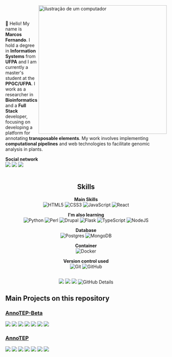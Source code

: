 <img src="https://raw.githubusercontent.com/MicaelliMedeiros/micaellimedeiros/master/image/computer-illustration.png" alt="ilustração de um computador" min-width="400px" max-width="400px" width="400px" align="right">
<br><br>
 <p align="left">
    👋 Hello! My name is <strong>Marcos Fernando</strong>. I hold a degree in <strong>Information Systems</strong> from <strong>UFPA</strong>  
    and I am currently a master's student at the <strong>PPGC/UFPA</strong>. 
    I work as a researcher in <strong>Bioinformatics</strong> and a <strong>Full Stack</strong> developer, 
    focusing on developing a platform for annotating <strong>transposable elements</strong>.
    My work involves implementing <strong>computational pipelines</strong> and 
    web technologies to facilitate genomic analysis in plants.
 </p>

 **Social network** <br>
   <a href="http://lattes.cnpq.br/0135541040353657" target="_blank"><img src="https://img.shields.io/badge/Lattes-blue?style=for-the-badge&logo=drupal&logoColor=white" target="_blank"></a>
   <a href = "marcosnandosc@gmail.com"><img src="https://img.shields.io/badge/Gmail-D14836?style=for-the-badge&logo=gmail&logoColor=white" target="_blank"></a>
   <a href="https://www.linkedin.com/in/marcos-costa-64684b1ab/" target="_blank"><img src="https://img.shields.io/badge/-LinkedIn-%230077B5?style=for-the-badge&logo=linkedin&logoColor=white" target="_blank"></a>
<br><br>


<section align="center">
 
## Skills 

**Main Skills**<br>
<img alt="HTML5" src="https://img.shields.io/badge/html5-%23E34F26.svg?&style=for-the-badge&logo=html5&logoColor=white"/> <img alt="CSS3" src="https://img.shields.io/badge/css3-%231572B6.svg?&style=for-the-badge&logo=css3&logoColor=white"/> <img alt="JavaScript" src="https://img.shields.io/badge/javascript-%23323330.svg?&style=for-the-badge&logo=javascript&logoColor=%23F7DF1E"/> <img alt="React" src="https://img.shields.io/badge/react-%2361DAFB.svg?&style=for-the-badge&logo=react&logoColor=white"/>


**I'm also learning** <br>
![Python](https://img.shields.io/badge/python-3670A0?style=for-the-badge&logo=python&logoColor=ffdd54) <img alt="Perl" src="https://img.shields.io/badge/perl-%2339457E.svg?&style=for-the-badge&logo=perl&logoColor=white"/> <img alt="Drupal" src="https://img.shields.io/badge/drupal-%230678BE.svg?&style=for-the-badge&logo=drupal&logoColor=white"/> <img alt="Flask" src="https://img.shields.io/badge/flask-%23323330.svg?&style=for-the-badge&logo=flask&logoColor=white"/> <img alt="TypeScript" src="https://img.shields.io/badge/typescript-%23007ACC.svg?&style=for-the-badge&logo=typescript&logoColor=white"/> <img alt="NodeJS" src="https://img.shields.io/badge/node.js-%2343853D.svg?&style=for-the-badge&logo=node.js&logoColor=white"/>

**Database** <br>
<img alt="Postgres" src ="https://img.shields.io/badge/postgres-%23316192.svg?&style=for-the-badge&logo=postgresql&logoColor=white"/> <img alt="MongoDB" src ="https://img.shields.io/badge/MongoDB-%234ea94b.svg?&style=for-the-badge&logo=mongodb&logoColor=white"/>

**Container** <br>
<img alt="Docker" src="https://img.shields.io/badge/docker-%230db7ed.svg?&style=for-the-badge&logo=docker&logoColor=white"/>

**Version control used** <br>
<img alt="Git" src="https://img.shields.io/badge/git-%23F05033.svg?&style=for-the-badge&logo=git&logoColor=white"/> <img alt="GitHub" src="https://img.shields.io/badge/github-%23323330.svg?&style=for-the-badge&logo=github&logoColor=white"/>
 
 ##
![](https://github-profile-summary-cards.vercel.app/api/cards/repos-per-language?username=Marcos-Fernando&theme=merko)
![](https://github-profile-summary-cards.vercel.app/api/cards/most-commit-language?username=Marcos-Fernando&theme=merko) 
![](https://github-readme-streak-stats.herokuapp.com/?user=Marcos-Fernando&theme=tokyonight&hide_border=true)
![GitHub Details](http://github-profile-summary-cards.vercel.app/api/cards/profile-details?username=Marcos-Fernando&theme=merko)

</section>

 ## Main Projects on this repository
 ### [AnnoTEP-Beta](https://github.com/Marcos-Fernando/AnnoTEP-Beta)
<img src="https://img.shields.io/badge/Python-3776AB?style=for-the-badge&logo=python&logoColor=white" /> <img src="https://img.shields.io/badge/Flask-000000?style=for-the-badge&logo=flask&logoColor=white"/> <img src="https://img.shields.io/badge/Perl-39457E?style=for-the-badge&logo=perl&logoColor=white" /> <img src="https://img.shields.io/badge/HTML5-E34F26?style=for-the-badge&logo=html5&logoColor=white" /> <img src="https://img.shields.io/badge/CSS3-1572B6?style=for-the-badge&logo=css3&logoColor=white" /> <img src="https://img.shields.io/badge/JavaScript-323330?style=for-the-badge&logo=javascript&logoColor=F7DF1E" /> <img src="https://img.shields.io/badge/Docker-2496ED?style=for-the-badge&logo=docker&logoColor=white" />

 
 ### [AnnoTEP](https://github.com/Marcos-Fernando/AnnoTEP_v1)
 <img src="https://img.shields.io/badge/Python-3776AB?style=for-the-badge&logo=python&logoColor=white" /> <img src="https://img.shields.io/badge/Flask-000000?style=for-the-badge&logo=flask&logoColor=white"/> <img src="https://img.shields.io/badge/Perl-39457E?style=for-the-badge&logo=perl&logoColor=white" /> <img src="https://img.shields.io/badge/HTML5-E34F26?style=for-the-badge&logo=html5&logoColor=white" /> <img src="https://img.shields.io/badge/CSS3-1572B6?style=for-the-badge&logo=css3&logoColor=white" /> <img src="https://img.shields.io/badge/JavaScript-323330?style=for-the-badge&logo=javascript&logoColor=F7DF1E" /> <img src="https://img.shields.io/badge/Docker-2496ED?style=for-the-badge&logo=docker&logoColor=white" />
 




